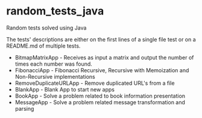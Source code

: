 # random_tests_java
Random tests solved using Java

The tests' descriptions are either on the first lines of a single file test or on a README.md of multiple tests.

* BitmapMatrixApp - Receives as input a matrix and output the number of times each number was found.
* FibonacciApp - Fibonacci Recursive, Recursive with Memoization and Non-Recursive implementations 
* RemoveDuplicateURLApp - Remove duplicated URL's from a file 
* BlankApp - Blank App to start new apps
* BookApp - Solve a problem related to book information presentation
* MessageApp - Solve a problem related message transformation and parsing